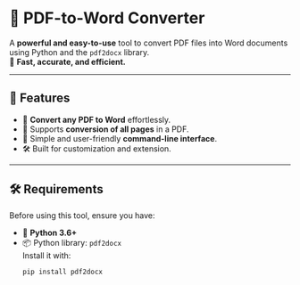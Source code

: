 # 📄 PDF-to-Word Converter

A **powerful and easy-to-use** tool to convert PDF files into Word documents using Python and the `pdf2docx` library.  
🎯 **Fast, accurate, and efficient.**

---

## 🌟 Features
- 🔄 **Convert any PDF to Word** effortlessly.
- 📜 Supports **conversion of all pages** in a PDF.
- 🚀 Simple and user-friendly **command-line interface**.
- 🛠️ Built for customization and extension.

---

## 🛠️ Requirements
Before using this tool, ensure you have:
- 🐍 **Python 3.6+**
- 📦 Python library: `pdf2docx`  
  Install it with:
  ```bash
  pip install pdf2docx
